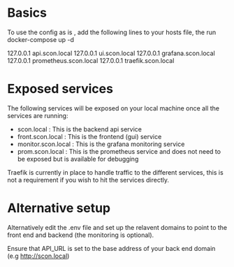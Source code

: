 # Basics 

To use the config as is , add the following lines to your hosts file, the run docker-compose up -d

127.0.0.1	api.scon.local
127.0.0.1	ui.scon.local
127.0.0.1	grafana.scon.local
127.0.0.1	prometheus.scon.local
127.0.0.1	traefik.scon.local

# Exposed services

The following services will be exposed on your local machine once all the services are running: 

- scon.local : This is the backend api service
- front.scon.local : This is the frontend (gui) service
- monitor.scon.local : This is the grafana monitoring service
- prom.scon.local : This is the prometheus service and does not need to be exposed but is available for debugging

Traefik is currently in place to handle traffic to the different services, this is not a requirement if you wish to hit the services directly.

# Alternative setup

Alternatively edit the .env file and set up the relavent domains to point to the front end and backend (the monitoring is optional).

Ensure that API_URL is set to the base address of your back end domain (e.g http://scon.local)